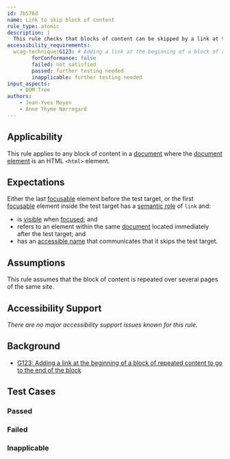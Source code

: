 ```yaml
---
id: 7b576d
name: Link to skip block of content
rule_type: atomic
description: |
  This rule checks that blocks of content can be skipped by a link at their beginning
accessibility_requirements:
  wcag-technique:G123: # Adding a link at the beginning of a block of repeated content to go to the end of the block
		forConformance: false
		failed: not satisfied
		passed: further testing needed
		inapplicable: further testing needed
input_aspects:
	- DOM Tree
authors:
	- Jean-Yves Moyen
	- Anne Thyme Nørregard
---
```


## Applicability

This rule applies to any block of content in a [document](#https://www.w3.org/TR/dom/#concept-document) where the [document element](#https://www.w3.org/TR/dom/#document-element) is an HTML `<html>` element.

## Expectations

Either the last [focusable](#focusable) element before the test target, or the first [focusable](#focusable) element inside the test target has a [semantic role](#semantic-role) of `link` and:
- is [visible](#visible) when [focused](#focused); and
- refers to an element within the same [document](https://www.w3.org/TR/dom/#concept-document) located immediately after the test target; and
- has an [accessible name](#accessible-name) that communicates that it skips the test target.

## Assumptions

This rule assumes that the block of content is repeated over several pages of the same site.

## Accessibility Support

_There are no major accessibility support issues known for this rule._

## Background

- [G123: Adding a link at the beginning of a block of repeated content to go to the end of the block](https://www.w3.org/WAI/WCAG21/Techniques/general/G123)

## Test Cases

### Passed

### Failed

### Inapplicable
